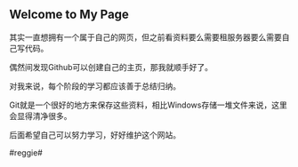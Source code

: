 ## Welcome to My Page

其实一直想拥有一个属于自己的网页，但之前看资料要么需要租服务器要么需要自己写代码。

偶然间发现Github可以创建自己的主页，那我就顺手好了。

对我来说，每个阶段的学习都应该善于总结归纳。

Git就是一个很好的地方来保存这些资料，相比Windows存储一堆文件来说，这里会显得清净很多。

后面希望自己可以努力学习，好好维护这个网站。

#reggie#
